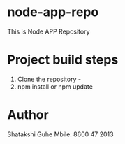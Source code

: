 # node-app-repo
This is Node APP Repository

# Project build steps 
1. Clone the repository - <repo-url>
2. npm install or npm update

# Author
Shatakshi Guhe
Mbile: 8600 47 2013